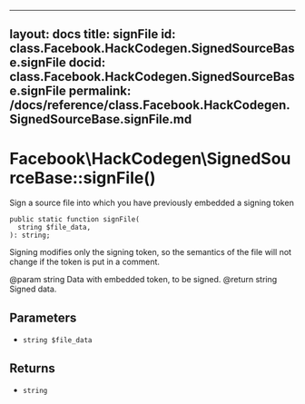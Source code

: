 
***

layout: docs
title: signFile
id: class.Facebook.HackCodegen.SignedSourceBase.signFile
docid: class.Facebook.HackCodegen.SignedSourceBase.signFile
permalink: /docs/reference/class.Facebook.HackCodegen.SignedSourceBase.signFile.md
---







# Facebook\\HackCodegen\\SignedSourceBase::signFile()




Sign a source file into which you have previously embedded a signing
token




``` Hack
public static function signFile(
  string $file_data,
): string;
```




Signing modifies only the signing token, so the semantics of
the file will not change if the token is put in a comment.




@param  string  Data with embedded token, to be signed.
@return string  Signed data.




## Parameters




- ` string $file_data `




## Returns




+ ` string `